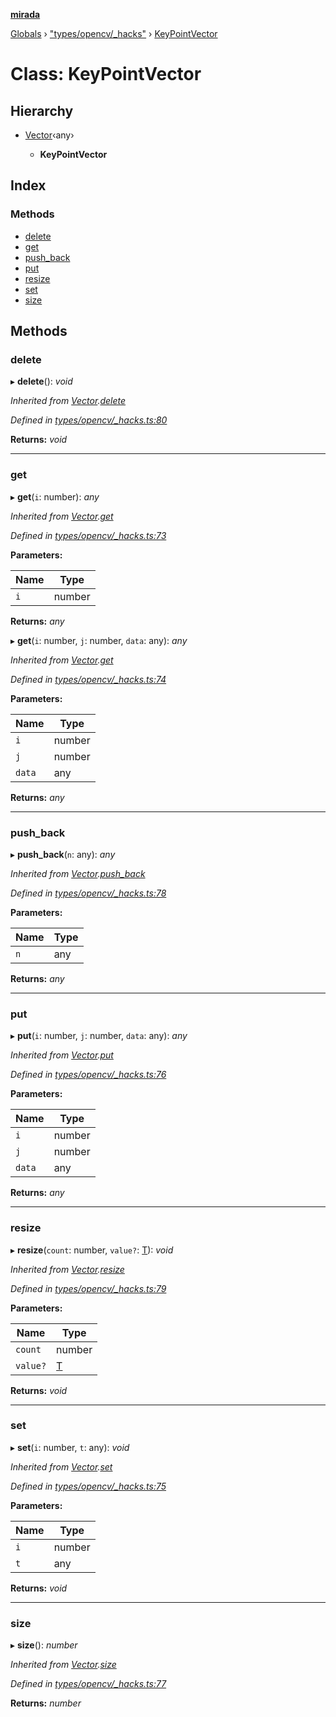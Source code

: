 **[mirada](../README.md)**

[Globals](../README.md) › ["types/opencv/_hacks"](../modules/_types_opencv__hacks_.md) › [KeyPointVector](_types_opencv__hacks_.keypointvector.md)

# Class: KeyPointVector

## Hierarchy

* [Vector](_types_opencv__hacks_.vector.md)‹any›

  * **KeyPointVector**

## Index

### Methods

* [delete](_types_opencv__hacks_.keypointvector.md#delete)
* [get](_types_opencv__hacks_.keypointvector.md#get)
* [push_back](_types_opencv__hacks_.keypointvector.md#push_back)
* [put](_types_opencv__hacks_.keypointvector.md#put)
* [resize](_types_opencv__hacks_.keypointvector.md#resize)
* [set](_types_opencv__hacks_.keypointvector.md#set)
* [size](_types_opencv__hacks_.keypointvector.md#size)

## Methods

###  delete

▸ **delete**(): *void*

*Inherited from [Vector](_types_opencv__hacks_.vector.md).[delete](_types_opencv__hacks_.vector.md#delete)*

*Defined in [types/opencv/_hacks.ts:80](https://github.com/cancerberoSgx/mirada/blob/ff42750/mirada/src/types/opencv/_hacks.ts#L80)*

**Returns:** *void*

___

###  get

▸ **get**(`i`: number): *any*

*Inherited from [Vector](_types_opencv__hacks_.vector.md).[get](_types_opencv__hacks_.vector.md#get)*

*Defined in [types/opencv/_hacks.ts:73](https://github.com/cancerberoSgx/mirada/blob/ff42750/mirada/src/types/opencv/_hacks.ts#L73)*

**Parameters:**

Name | Type |
------ | ------ |
`i` | number |

**Returns:** *any*

▸ **get**(`i`: number, `j`: number, `data`: any): *any*

*Inherited from [Vector](_types_opencv__hacks_.vector.md).[get](_types_opencv__hacks_.vector.md#get)*

*Defined in [types/opencv/_hacks.ts:74](https://github.com/cancerberoSgx/mirada/blob/ff42750/mirada/src/types/opencv/_hacks.ts#L74)*

**Parameters:**

Name | Type |
------ | ------ |
`i` | number |
`j` | number |
`data` | any |

**Returns:** *any*

___

###  push_back

▸ **push_back**(`n`: any): *any*

*Inherited from [Vector](_types_opencv__hacks_.vector.md).[push_back](_types_opencv__hacks_.vector.md#push_back)*

*Defined in [types/opencv/_hacks.ts:78](https://github.com/cancerberoSgx/mirada/blob/ff42750/mirada/src/types/opencv/_hacks.ts#L78)*

**Parameters:**

Name | Type |
------ | ------ |
`n` | any |

**Returns:** *any*

___

###  put

▸ **put**(`i`: number, `j`: number, `data`: any): *any*

*Inherited from [Vector](_types_opencv__hacks_.vector.md).[put](_types_opencv__hacks_.vector.md#put)*

*Defined in [types/opencv/_hacks.ts:76](https://github.com/cancerberoSgx/mirada/blob/ff42750/mirada/src/types/opencv/_hacks.ts#L76)*

**Parameters:**

Name | Type |
------ | ------ |
`i` | number |
`j` | number |
`data` | any |

**Returns:** *any*

___

###  resize

▸ **resize**(`count`: number, `value?`: [T]()): *void*

*Inherited from [Vector](_types_opencv__hacks_.vector.md).[resize](_types_opencv__hacks_.vector.md#resize)*

*Defined in [types/opencv/_hacks.ts:79](https://github.com/cancerberoSgx/mirada/blob/ff42750/mirada/src/types/opencv/_hacks.ts#L79)*

**Parameters:**

Name | Type |
------ | ------ |
`count` | number |
`value?` | [T]() |

**Returns:** *void*

___

###  set

▸ **set**(`i`: number, `t`: any): *void*

*Inherited from [Vector](_types_opencv__hacks_.vector.md).[set](_types_opencv__hacks_.vector.md#set)*

*Defined in [types/opencv/_hacks.ts:75](https://github.com/cancerberoSgx/mirada/blob/ff42750/mirada/src/types/opencv/_hacks.ts#L75)*

**Parameters:**

Name | Type |
------ | ------ |
`i` | number |
`t` | any |

**Returns:** *void*

___

###  size

▸ **size**(): *number*

*Inherited from [Vector](_types_opencv__hacks_.vector.md).[size](_types_opencv__hacks_.vector.md#size)*

*Defined in [types/opencv/_hacks.ts:77](https://github.com/cancerberoSgx/mirada/blob/ff42750/mirada/src/types/opencv/_hacks.ts#L77)*

**Returns:** *number*